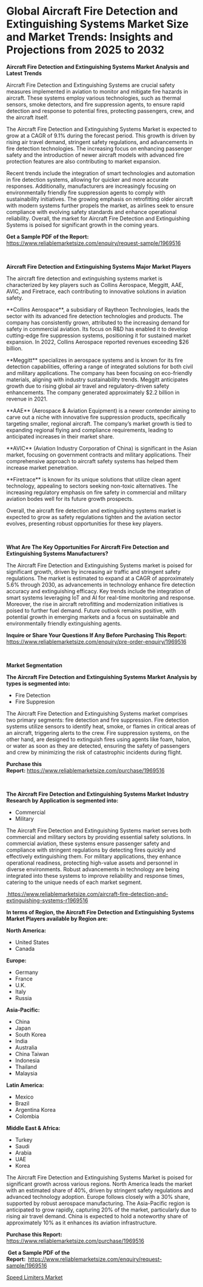 <p><h1>Global Aircraft Fire Detection and Extinguishing Systems Market Size and Market Trends: Insights and Projections from 2025 to 2032</h1></p><p><strong>Aircraft Fire Detection and Extinguishing Systems Market Analysis and Latest Trends</strong></p>
<p><p>Aircraft Fire Detection and Extinguishing Systems are crucial safety measures implemented in aviation to monitor and mitigate fire hazards in aircraft. These systems employ various technologies, such as thermal sensors, smoke detectors, and fire suppression agents, to ensure rapid detection and response to potential fires, protecting passengers, crew, and the aircraft itself.</p><p>The Aircraft Fire Detection and Extinguishing Systems Market is expected to grow at a CAGR of 9.1% during the forecast period. This growth is driven by rising air travel demand, stringent safety regulations, and advancements in fire detection technologies. The increasing focus on enhancing passenger safety and the introduction of newer aircraft models with advanced fire protection features are also contributing to market expansion.</p><p>Recent trends include the integration of smart technologies and automation in fire detection systems, allowing for quicker and more accurate responses. Additionally, manufacturers are increasingly focusing on environmentally friendly fire suppression agents to comply with sustainability initiatives. The growing emphasis on retrofitting older aircraft with modern systems further propels the market, as airlines seek to ensure compliance with evolving safety standards and enhance operational reliability. Overall, the market for Aircraft Fire Detection and Extinguishing Systems is poised for significant growth in the coming years.</p></p>
<p><strong>Get a Sample PDF of the Report:&nbsp;</strong> <a href="https://www.reliablemarketsize.com/enquiry/request-sample/1969516?utm_campaign=2800&utm_medium=2&utm_source=Github&utm_content=ia&utm_term=30032025&utm_id=aircraft-fire-detection-and-extinguishing-systems">https://www.reliablemarketsize.com/enquiry/request-sample/1969516</a></p>
<p>&nbsp;</p>
<p><strong>Aircraft Fire Detection and Extinguishing Systems Major Market Players</strong></p>
<p><p>The aircraft fire detection and extinguishing systems market is characterized by key players such as Collins Aerospace, Meggitt, AAE, AVIC, and Firetrace, each contributing to innovative solutions in aviation safety.</p><p>**Collins Aerospace**, a subsidiary of Raytheon Technologies, leads the sector with its advanced fire detection technologies and products. The company has consistently grown, attributed to the increasing demand for safety in commercial aviation. Its focus on R&D has enabled it to develop cutting-edge fire suppression systems, positioning it for sustained market expansion. In 2022, Collins Aerospace reported revenues exceeding $26 billion.</p><p>**Meggitt** specializes in aerospace systems and is known for its fire detection capabilities, offering a range of integrated solutions for both civil and military applications. The company has been focusing on eco-friendly materials, aligning with industry sustainability trends. Meggitt anticipates growth due to rising global air travel and regulatory-driven safety enhancements. The company generated approximately $2.2 billion in revenue in 2021.</p><p>**AAE** (Aerospace & Aviation Equipment) is a newer contender aiming to carve out a niche with innovative fire suppression products, specifically targeting smaller, regional aircraft. The company’s market growth is tied to expanding regional flying and compliance requirements, leading to anticipated increases in their market share.</p><p>**AVIC** (Aviation Industry Corporation of China) is significant in the Asian market, focusing on government contracts and military applications. Their comprehensive approach to aircraft safety systems has helped them increase market penetration.</p><p>**Firetrace** is known for its unique solutions that utilize clean agent technology, appealing to sectors seeking non-toxic alternatives. The increasing regulatory emphasis on fire safety in commercial and military aviation bodes well for its future growth prospects.</p><p>Overall, the aircraft fire detection and extinguishing systems market is expected to grow as safety regulations tighten and the aviation sector evolves, presenting robust opportunities for these key players.</p></p>
<p>&nbsp;</p>
<p><strong>What Are The Key Opportunities For Aircraft Fire Detection and Extinguishing Systems Manufacturers?</strong></p>
<p><p>The Aircraft Fire Detection and Extinguishing Systems market is poised for significant growth, driven by increasing air traffic and stringent safety regulations. The market is estimated to expand at a CAGR of approximately 5.6% through 2030, as advancements in technology enhance fire detection accuracy and extinguishing efficacy. Key trends include the integration of smart systems leveraging IoT and AI for real-time monitoring and response. Moreover, the rise in aircraft retrofitting and modernization initiatives is poised to further fuel demand. Future outlook remains positive, with potential growth in emerging markets and a focus on sustainable and environmentally friendly extinguishing agents.</p></p>
<p><strong>Inquire or Share Your Questions If Any Before Purchasing This Report:</strong> <a href="https://www.reliablemarketsize.com/enquiry/pre-order-enquiry/1969516?utm_campaign=2800&utm_medium=2&utm_source=Github&utm_content=ia&utm_term=30032025&utm_id=aircraft-fire-detection-and-extinguishing-systems">https://www.reliablemarketsize.com/enquiry/pre-order-enquiry/1969516</a></p>
<p>&nbsp;</p>
<p><strong>Market Segmentation</strong></p>
<p><strong>The Aircraft Fire Detection and Extinguishing Systems Market Analysis by types is segmented into:</strong></p>
<p><ul><li>Fire Detection</li><li>Fire Suppresion</li></ul></p>
<p><p>The Aircraft Fire Detection and Extinguishing Systems market comprises two primary segments: fire detection and fire suppression. Fire detection systems utilize sensors to identify heat, smoke, or flames in critical areas of an aircraft, triggering alerts to the crew. Fire suppression systems, on the other hand, are designed to extinguish fires using agents like foam, halon, or water as soon as they are detected, ensuring the safety of passengers and crew by minimizing the risk of catastrophic incidents during flight.</p></p>
<p><strong>Purchase this Report:&nbsp;</strong><a href="https://www.reliablemarketsize.com/purchase/1969516?utm_campaign=2800&utm_medium=2&utm_source=Github&utm_content=ia&utm_term=30032025&utm_id=aircraft-fire-detection-and-extinguishing-systems">https://www.reliablemarketsize.com/purchase/1969516</a></p>
<p>&nbsp;</p>
<p><strong>The Aircraft Fire Detection and Extinguishing Systems Market Industry Research by Application is segmented into:</strong></p>
<p><ul><li>Commercial</li><li>Military</li></ul></p>
<p><p>The Aircraft Fire Detection and Extinguishing Systems market serves both commercial and military sectors by providing essential safety solutions. In commercial aviation, these systems ensure passenger safety and compliance with stringent regulations by detecting fires quickly and effectively extinguishing them. For military applications, they enhance operational readiness, protecting high-value assets and personnel in diverse environments. Robust advancements in technology are being integrated into these systems to improve reliability and response times, catering to the unique needs of each market segment.</p></p>
<p><a href="https://www.reliablemarketsize.com/aircraft-fire-detection-and-extinguishing-systems-r1969516?utm_campaign=2800&utm_medium=2&utm_source=Github&utm_content=ia&utm_term=30032025&utm_id=aircraft-fire-detection-and-extinguishing-systems">&nbsp;https://www.reliablemarketsize.com/aircraft-fire-detection-and-extinguishing-systems-r1969516</a></p>
<p><strong>In terms of Region, the Aircraft Fire Detection and Extinguishing Systems Market Players available by Region are:</strong></p>
<p>
    <p> <strong> North America: </strong>
        <ul>
            <li>United States</li>
            <li>Canada</li>
        </ul>
        </p> 
    <p> <strong> Europe: </strong>
        <ul>
            <li>Germany</li>
            <li>France</li>
            <li>U.K.</li>
            <li>Italy</li>
            <li>Russia</li>
        </ul>
        </p> 
    <p> <strong> Asia-Pacific: </strong>
        <ul>
            <li>China</li>
            <li>Japan</li>
            <li>South Korea</li>
            <li>India</li>
            <li>Australia</li>
            <li>China Taiwan</li>
            <li>Indonesia</li>
            <li>Thailand</li>
            <li>Malaysia</li>
        </ul>
        </p> 
    <p> <strong> Latin America: </strong>
        <ul>
            <li>Mexico</li>
            <li>Brazil</li>
            <li>Argentina Korea</li>
            <li>Colombia</li>
        </ul>
        </p> 
    <p> <strong> Middle East & Africa: </strong>
        <ul>
            <li>Turkey</li>
            <li>Saudi</li>
            <li>Arabia</li>
            <li>UAE</li>
            <li>Korea</li>
        </ul>
    </p>
    </p>
<p><p>The Aircraft Fire Detection and Extinguishing Systems Market is poised for significant growth across various regions. North America leads the market with an estimated share of 40%, driven by stringent safety regulations and advanced technology adoption. Europe follows closely with a 30% share, supported by robust aerospace manufacturing. The Asia-Pacific region is anticipated to grow rapidly, capturing 20% of the market, particularly due to rising air travel demand. China is expected to hold a noteworthy share of approximately 10% as it enhances its aviation infrastructure.</p></p>
<p><strong>Purchase this Report: </strong><a href="https://www.reliablemarketsize.com/purchase/1969516?utm_campaign=2800&utm_medium=2&utm_source=Github&utm_content=ia&utm_term=30032025&utm_id=aircraft-fire-detection-and-extinguishing-systems">https://www.reliablemarketsize.com/purchase/1969516</a></p>
<p>&nbsp;<strong>Get a Sample PDF of the Report:&nbsp;&nbsp;</strong><a href="https://www.reliablemarketsize.com/enquiry/request-sample/1969516?utm_campaign=2800&utm_medium=2&utm_source=Github&utm_content=ia&utm_term=30032025&utm_id=aircraft-fire-detection-and-extinguishing-systems">https://www.reliablemarketsize.com/enquiry/request-sample/1969516</a></p>
<p><strong></strong></p>
<p><p><a href="https://github.com/viipposahko25/Market-Research-Report-List-1/blob/main/speed-limiters-market.md?utm_campaign=2800&utm_medium=2&utm_source=Github&utm_content=ia&utm_term=30032025&utm_id=aircraft-fire-detection-and-extinguishing-systems">Speed Limiters Market</a></p></p>